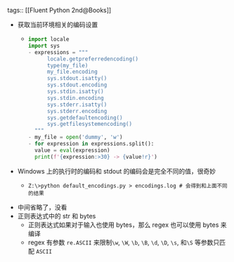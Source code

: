 tags:: [[Fluent Python 2nd@Books]]

- 获取当前环境相关的编码设置
	- ``` python
	  import locale
	  import sys
	  - expressions = """
	        locale.getpreferredencoding()
	        type(my_file)
	        my_file.encoding
	        sys.stdout.isatty()
	        sys.stdout.encoding
	        sys.stdin.isatty()
	        sys.stdin.encoding
	        sys.stderr.isatty()
	        sys.stderr.encoding
	        sys.getdefaultencoding()
	        sys.getfilesystemencoding()
	    """
	  - my_file = open('dummy', 'w')
	  - for expression in expressions.split():
	    value = eval(expression)
	    print(f'{expression:>30} -> {value!r}')
	  ```
- Windows 上的执行时的编码和 stdout 的编码会是完全不同的值，很奇妙
	- ```
	  Z:\>python default_encodings.py > encodings.log # 会得到和上面不同的结果
	  ```
- 中间省略了，没看
- 正则表达式中的 str 和 bytes
	- 正则表达式如果对于输入也使用 bytes，那么 regex 也可以使用 bytes 来编译
	- regex 有参数 `re.ASCII` 来限制`\w`, `\W`, `\b`, `\B`, `\d`, `\D`, `\s`, 和`\S` 等参数只匹配 `ASCII`